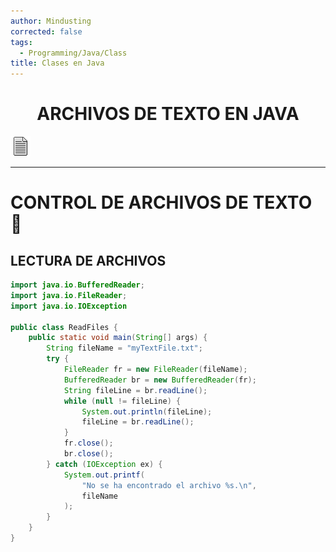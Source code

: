 ```yaml
---
author: Mindusting
corrected: false
tags:
  - Programming/Java/Class
title: Clases en Java
---
```


<h1 align="center">ARCHIVOS DE TEXTO EN JAVA</h1>

![#logo](../img/file_text.png)

---

# CONTROL DE ARCHIVOS DE TEXTO 📄

## LECTURA DE ARCHIVOS

```java
import java.io.BufferedReader;
import java.io.FileReader;
import java.io.IOException

public class ReadFiles {
    public static void main(String[] args) {
        String fileName = "myTextFile.txt";
        try {
            FileReader fr = new FileReader(fileName);
            BufferedReader br = new BufferedReader(fr);
            String fileLine = br.readLine();
            while (null != fileLine) {
                System.out.println(fileLine);
                fileLine = br.readLine();
            }
            fr.close();
            br.close();
        } catch (IOException ex) {
            System.out.printf(
                "No se ha encontrado el archivo %s.\n",
                fileName
            );
        }
    }
}
```
